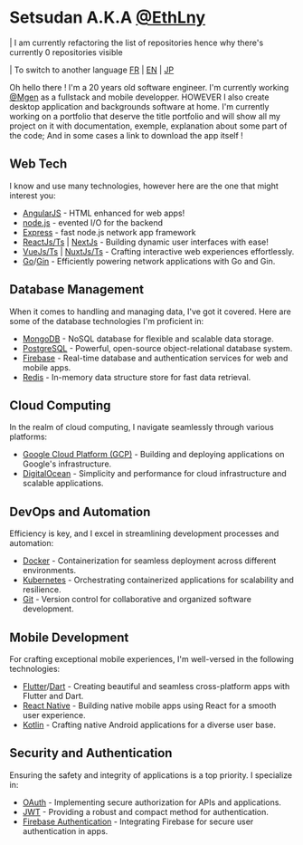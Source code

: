 # Setsudan A.K.A [@EthLny]

| I am currently refactoring the list of repositories hence why there's currently 0 repositories visible

| To switch to another language [FR] | [EN] | [JP]

Oh hello there ! I'm a 20 years old software engineer. I'm currently working [@Mgen] as a fullstack and mobile developper. HOWEVER I also create desktop application and backgrounds software at home. I'm currently working on a portfolio that deserve the title portfolio and will show all my project on it with documentation, exemple, explanation about some part of the code; And in some cases a link to download the app itself !

## Web Tech

I know and use many technologies, however here are the one that might interest you:

- [AngularJS] - HTML enhanced for web apps!
- [node.js] - evented I/O for the backend
- [Express] - fast node.js network app framework
- [ReactJs/Ts] | [NextJs] - Building dynamic user interfaces with ease!
- [VueJs/Ts] | [NuxtJs/Ts] - Crafting interactive web experiences effortlessly.
- [Go]/[Gin] - Efficiently powering network applications with Go and Gin.

## Database Management

When it comes to handling and managing data, I've got it covered. Here are some of the database technologies I'm proficient in:

- [MongoDB] - NoSQL database for flexible and scalable data storage.
- [PostgreSQL] - Powerful, open-source object-relational database system.
- [Firebase] - Real-time database and authentication services for web and mobile apps.
- [Redis] - In-memory data structure store for fast data retrieval.

## Cloud Computing

In the realm of cloud computing, I navigate seamlessly through various platforms:

- [Google Cloud Platform (GCP)] - Building and deploying applications on Google's infrastructure.
- [DigitalOcean] - Simplicity and performance for cloud infrastructure and scalable applications.

## DevOps and Automation

Efficiency is key, and I excel in streamlining development processes and automation:

- [Docker] - Containerization for seamless deployment across different environments.
- [Kubernetes] - Orchestrating containerized applications for scalability and resilience.
- [Git] - Version control for collaborative and organized software development.

## Mobile Development

For crafting exceptional mobile experiences, I'm well-versed in the following technologies:

- [Flutter]/[Dart] - Creating beautiful and seamless cross-platform apps with Flutter and Dart.
- [React Native] - Building native mobile apps using React for a smooth user experience.
- [Kotlin] - Crafting native Android applications for a diverse user base.

## Security and Authentication

Ensuring the safety and integrity of applications is a top priority. I specialize in:

- [OAuth] - Implementing secure authorization for APIs and applications.
- [JWT] - Providing a robust and compact method for authentication.
- [Firebase Authentication] - Integrating Firebase for secure user authentication in apps.

[node.js]: <https://nodejs.org>
[express]: <https://expressjs.com>
[AngularJS]: <https://angularjs.org>
[ReactJs/Ts]: <https://react.dev/>
[NextJs]: <https://nextjs.org/>
[React Native]: <https://reactnative.dev/>
[VueJS/Ts]: <https://vuejs.org/>
[NuxtJS/Ts]: <https://nuxt.com/>
[Go]: <https://go.dev/>
[Gin]:<https://gin-gonic.com/>
[Flutter]:<https://flutter.dev/>
[Dart]: <https://dart.dev/>
[@EthLny]: <https://github.com/ethlny>
[@Mgen]: <https://mgen.fr>
[MongoDB]: <https://mongodb.com>
[PostgreSQL]: <https://www.postgresql.org/>
[Firebase]: <https://firebase.com>
[Firebase Authentication]: <https://firebase.com>
[Redis]: <https://redis.io>
[Google Cloud Platform (GCP)]: <https://https://cloud.google.com/>
[DigitalOcean]: <https://www.digitalocean.com/>
[Docker]:<https://docker.io>
[Kubernetes]: <https://kubernetes.io/>
[Git]: <https://git-scm.com/>
[Kotlin]:<https://kotlinlang.org/>
[OAuth]: <https://oauth.net/>
[JWT]:<https://jwt.io/>

[FR]: <https://github.com/Setsudan/Setsudan/blob/main/README.fr.md>
[EN]: <https://github.com/Setsudan>
[JP]: <https://github.com/Setsudan/Setsudan/blob/main/README.jp.md>
